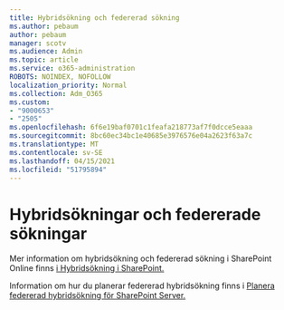```yaml
---
title: Hybridsökning och federerad sökning
ms.author: pebaum
author: pebaum
manager: scotv
ms.audience: Admin
ms.topic: article
ms.service: o365-administration
ROBOTS: NOINDEX, NOFOLLOW
localization_priority: Normal
ms.collection: Adm_O365
ms.custom:
- "9000653"
- "2505"
ms.openlocfilehash: 6f6e19baf0701c1feafa218773af7f0dcce5eaaa
ms.sourcegitcommit: 8bc60ec34bc1e40685e3976576e04a2623f63a7c
ms.translationtype: MT
ms.contentlocale: sv-SE
ms.lasthandoff: 04/15/2021
ms.locfileid: "51795894"
---
```

# <a name="hybrid-and-federated-searches"></a>Hybridsökningar och federerade sökningar 

Mer information om hybridsökning och federerad sökning i SharePoint Online finns [i Hybridsökning i SharePoint.](https://docs.microsoft.com/sharepoint/hybrid/hybrid-search-in-sharepoint)

Information om hur du planerar federerad hybridsökning finns i [Planera federerad hybridsökning för SharePoint Server.](https://docs.microsoft.com/sharepoint/hybrid/plan-hybrid-federated-search)